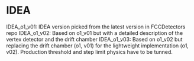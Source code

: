 IDEA
====
IDEA_o1_v01: IDEA version picked from the latest version in FCCDetectors repo
IDEA_o1_v02: Based on o1_v01 but with a detailed description of the vertex detector and the drift chamber
IDEA_o1_v03: Based on o1_v02 but replacing the drift chamber (o1, v01) for the lightweight implementation (o1, v02). Production threshold and step limit physics have to be tunned.
